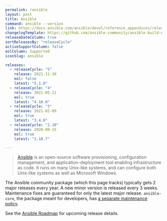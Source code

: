 ```yaml
---
permalink: /ansible
layout: post
title: Ansible
command: ansible --version
link: https://docs.ansible.com/ansible/devel/reference_appendices/release_and_maintenance.html
changelogTemplate: https://github.com/ansible-community/ansible-build-data/blob/main/__RELEASE_CYCLE__/CHANGELOG-v__RELEASE_CYCLE__.rst
releaseDateColumn: true
sortReleasesBy: "releaseCycle"
activeSupportColumn: false
eolColumn: Supported
iconSlug: ansible

releases:
  - releaseCycle: "5"
    release: 2021-11-30
    eol: false
    latest: "5.1.0"
  - releaseCycle: "4"
    release: 2021-05-11
    eol: true
    latest: "4.10.0"
  - releaseCycle: "3"
    release: 2021-02-09
    eol: true
    latest: "3.4.0"
  - releaseCycle: "2.10"
    release: 2020-09-15
    eol: true
    latest: "2.10.7"

---
```

> [Ansible](https://ansible.com) is an open-source software provisioning, configuration management, and application-deployment tool enabling infrastructure as code. It runs on many Unix-like systems, and can configure both Unix-like systems as well as Microsoft Windows.

The Ansible community package (which this page tracks) typically gets 2 major releases every year. A new minor version is released every 3 weeks. Maintenance fixes are guaranteed for only the latest major release. `ansible-core`, the package meant for developers, has [a separate maintenance policy](https://docs.ansible.com/ansible/devel/reference_appendices/release_and_maintenance.html#id14).

See the [Ansible Roadmap][roadmap] for upcoming release details.

[roadmap]: https://docs.ansible.com/ansible/latest/roadmap/ansible_roadmap_index.html
